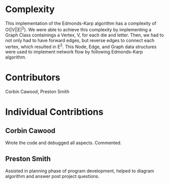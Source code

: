 # Complexity

This implementation of the Edmonds-Karp algorithm has a complexity of O(|V||E|<sup>2</sup>). We were able to achieve this complexity by implementing a Graph Class containings a Vertex, V, for each die and letter. Then, we had to not only had to have forward edges, but reverse edges to connect each vertex, which resulted in E<sup>2</sup>. This Node, Edge, and Graph data structures were used to implement network flow by following Edmonds-Karp algorithm.

# Contributors

Corbin Cawood, Preston Smith

# Individual Contribtions

## Corbin Cawood

Wrote the code and debugged all aspects. Commented.

## Preston Smith

Assisted in planning phase of program development, helped to diagram algorithm and answer post project questions.
